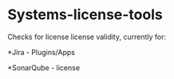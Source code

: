 # Systems-license-tools

Checks for license license validity, currently for:


*Jira - Plugins/Apps

*SonarQube - license 
